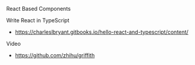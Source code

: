 React Based Components

Write React in TypeScript

* https://charleslbryant.gitbooks.io/hello-react-and-typescript/content/

Video

* https://github.com/zhihu/griffith
